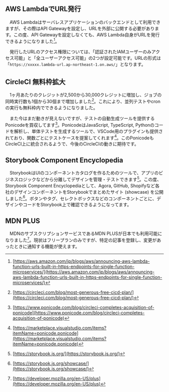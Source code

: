 ## AWS LambdaでURL発行
　AWS Lambdaはサーバレスアプリケーションのバックエンドとして利用できますが、その際はAPI Gatewayを設定し、URLを外部に公開する必要があります。この度、API Gatewayを設定しなくても、AWS Lambda自身がURLを発行できるようになりました[^lambda_url]。

　発行したURLのアクセス権限については、「認証されたIAMユーザーのみアクセス可能」と「全ユーザーアクセス可能」の2つが設定可能です。URLの形式は「`https://xxxxx.lambda-url.ap-northeast-1.on.aws/`」となります。

## CircleCI 無料枠拡大
　1ヶ月あたりのクレジットが2,500から30,000クレジットに増加し、ジョブの同時実行数も1個から30個まで増加しました[^circleci_plan]。これにより、並列テストやcronの実行も無料枠内でできるようになりました。

　また今はまだ動きが見えないですが、テストの自動生成ツールを提供するPonicodeを買収してます[^circleci_ponicode]。PonicodeはJavaScript, TypeScript, Pythonのコードを解析し、単体テストを生成するツールで、VSCode用のプラグインも提供されており、関数ごとにテストケースを提案してくれます[^ponicode_vscode]。このPonicodeもCircleCI上に統合されるようで、今後のCircleCIの動きに期待です。

## Storybook Component Encyclopedia
　StorybookはUIのコンポーネントカタログを作るためのツールで、アプリのビジネスロジックなどから分離してデザインを管理・テストできます[^storybook]。この度、Storybook Component Encyclopediaとして、Agora, GitHub, Shopifyなど各社のデザインコンポーネントをStorybookでまとめたサイト (showcase) を公開しました[^storybook_showcase]。ボタンやタグ、セレクトボックスなどのコンポーネントごとに、デザインやコードをStorybook上で確認できるようになってます。

## MDN PLUS
　MDNのサブスクリプションサービスであるMDN PLUSが日本でも利用可能になりました[^mdn_plus]。現状はフリープランのみですが、特定の記事を登録し、変更があったときに通知する機能が使えます。

[^lambda_url]: [https://aws.amazon.com/jp/blogs/aws/announcing-aws-lambda-function-urls-built-in-https-endpoints-for-single-function-microservices/](https://aws.amazon.com/jp/blogs/aws/announcing-aws-lambda-function-urls-built-in-https-endpoints-for-single-function-microservices/)
[^circleci_plan]: [https://circleci.com/blog/most-generous-free-cicd-plan/](https://circleci.com/blog/most-generous-free-cicd-plan/)
[^circleci_ponicode]: [https://www.ponicode.com/blog/circleci-completes-acquisition-of-ponicode](https://www.ponicode.com/blog/circleci-completes-acquisition-of-ponicode)
[^ponicode_vscode]: [https://marketplace.visualstudio.com/items?itemName=ponicode.ponicode](https://marketplace.visualstudio.com/items?itemName=ponicode.ponicode)
[^storybook]: [https://storybook.js.org/](https://storybook.js.org/)
[^storybook_showcase]: [https://storybook.js.org/showcase/](https://storybook.js.org/showcase/)
[^mdn_plus]: [https://developer.mozilla.org/en-US/plus](https://developer.mozilla.org/en-US/plus)
